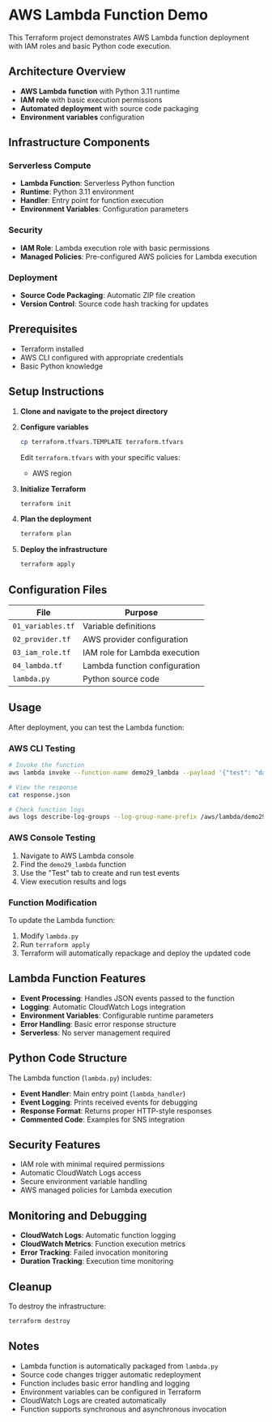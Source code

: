 # AWS Lambda Function Demo

This Terraform project demonstrates AWS Lambda function deployment with IAM roles and basic Python code execution.

## Architecture Overview

- **AWS Lambda function** with Python 3.11 runtime
- **IAM role** with basic execution permissions
- **Automated deployment** with source code packaging
- **Environment variables** configuration

## Infrastructure Components

### Serverless Compute
- **Lambda Function**: Serverless Python function
- **Runtime**: Python 3.11 environment
- **Handler**: Entry point for function execution
- **Environment Variables**: Configuration parameters

### Security
- **IAM Role**: Lambda execution role with basic permissions
- **Managed Policies**: Pre-configured AWS policies for Lambda execution

### Deployment
- **Source Code Packaging**: Automatic ZIP file creation
- **Version Control**: Source code hash tracking for updates

## Prerequisites

- Terraform installed
- AWS CLI configured with appropriate credentials
- Basic Python knowledge

## Setup Instructions

1. **Clone and navigate to the project directory**

2. **Configure variables**
   ```bash
   cp terraform.tfvars.TEMPLATE terraform.tfvars
   ```
   Edit `terraform.tfvars` with your specific values:
   - AWS region

3. **Initialize Terraform**
   ```bash
   terraform init
   ```

4. **Plan the deployment**
   ```bash
   terraform plan
   ```

5. **Deploy the infrastructure**
   ```bash
   terraform apply
   ```

## Configuration Files

| File | Purpose |
|------|---------| 
| `01_variables.tf` | Variable definitions |
| `02_provider.tf` | AWS provider configuration |
| `03_iam_role.tf` | IAM role for Lambda execution |
| `04_lambda.tf` | Lambda function configuration |
| `lambda.py` | Python source code |

## Usage

After deployment, you can test the Lambda function:

### AWS CLI Testing
```bash
# Invoke the function
aws lambda invoke --function-name demo29_lambda --payload '{"test": "data"}' response.json

# View the response
cat response.json

# Check function logs
aws logs describe-log-groups --log-group-name-prefix /aws/lambda/demo29_lambda
```

### AWS Console Testing
1. Navigate to AWS Lambda console
2. Find the `demo29_lambda` function
3. Use the "Test" tab to create and run test events
4. View execution results and logs

### Function Modification
To update the Lambda function:
1. Modify `lambda.py`
2. Run `terraform apply`
3. Terraform will automatically repackage and deploy the updated code

## Lambda Function Features

- **Event Processing**: Handles JSON events passed to the function
- **Logging**: Automatic CloudWatch Logs integration
- **Environment Variables**: Configurable runtime parameters
- **Error Handling**: Basic error response structure
- **Serverless**: No server management required

## Python Code Structure

The Lambda function (`lambda.py`) includes:
- **Event Handler**: Main entry point (`lambda_handler`)
- **Event Logging**: Prints received events for debugging
- **Response Format**: Returns proper HTTP-style responses
- **Commented Code**: Examples for SNS integration

## Security Features

- IAM role with minimal required permissions
- Automatic CloudWatch Logs access
- Secure environment variable handling
- AWS managed policies for Lambda execution

## Monitoring and Debugging

- **CloudWatch Logs**: Automatic function logging
- **CloudWatch Metrics**: Function execution metrics
- **Error Tracking**: Failed invocation monitoring
- **Duration Tracking**: Execution time monitoring

## Cleanup

To destroy the infrastructure:
```bash
terraform destroy
```

## Notes

- Lambda function is automatically packaged from `lambda.py`
- Source code changes trigger automatic redeployment
- Function includes basic error handling and logging
- Environment variables can be configured in Terraform
- CloudWatch Logs are created automatically
- Function supports synchronous and asynchronous invocation